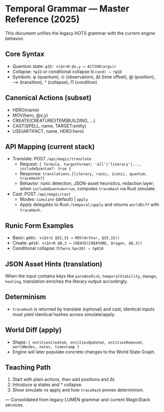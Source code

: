 # Temporal Grammar — Master Reference (2025)

This document unifies the legacy HOTS grammar with the current engine behavior.

## Core Syntax
- Quantum state: `ψID: ⊙(Δt+N @x,y ⟶ ACTION(args))`
- Collapse: `†ψID` or conditional collapse `Π(cond) ⇒ †ψID`
- Symbols: ψ (quantum), ⊙ (observation), Δt (time offset), @ (position), ⟶ (transition), † (collapse), Π (condition)

## Canonical Actions (subset)
- HERO(name)
- MOV(hero, @x,y)
- CREATE(CREATURE|ITEM|BUILDING, ...)
- CAST(SPELL, name, TARGET:entity)
- USE(ARTIFACT, name, HERO:hero)

## API Mapping (current stack)
- Translate: POST `/api/magic/translate`
  - Request: `{ formula, targetFormat: 'all'|'literary'|..., includeQuantum?: true }`
  - Response: `translations.{literary, runic, iconic, quantum, traceHash?}`
  - Behavior: runic detection, JSON-asset heuristics, redaction layer; when `includeQuantum=true`, computes `traceHash` via Rust simulate.
- Cast: POST `/api/magic/cast`
  - Modes: `simulate` (default) | `apply`
  - Apply delegates to Rust `/temporal/apply` and returns `worldDiff` with `traceHash`.

## Runic Form Examples
- Basic: `ψ001: ⊙(Δt+2 @15,15 ⟶ MOV(Arthur, @15,15))`
- Create: `ψ010: ⊙(Δt+0 @8,3 ⟶ CREATE(CREATURE, Dragon, @8,3))`
- Conditional collapse: `Π(hero.hp<20) ⇒ †ψ010`

## JSON Asset Hints (translation)
When the input contains keys like `paradoxRisk`, `temporalStability`, `damage`, `healing`, translation enriches the literary output accordingly.

## Determinism
- `traceHash` is returned by translate (optional) and cast; identical inputs must yield identical hashes across simulate/apply.

## World Diff (apply)
- Shape: `{ entitiesCreated, entitiesUpdated, entitiesRemoved, worldNodes, notes, timestamp }`
- Engine will later populate concrete changes to the World State Graph.

## Teaching Path
1. Start with plain actions, then add positions and Δt.
2. Introduce ψ states and † collapse.
3. Show simulate vs apply and how `traceHash` proves determinism.

— Consolidated from legacy LUMEN grammar and current MagicStack services.
